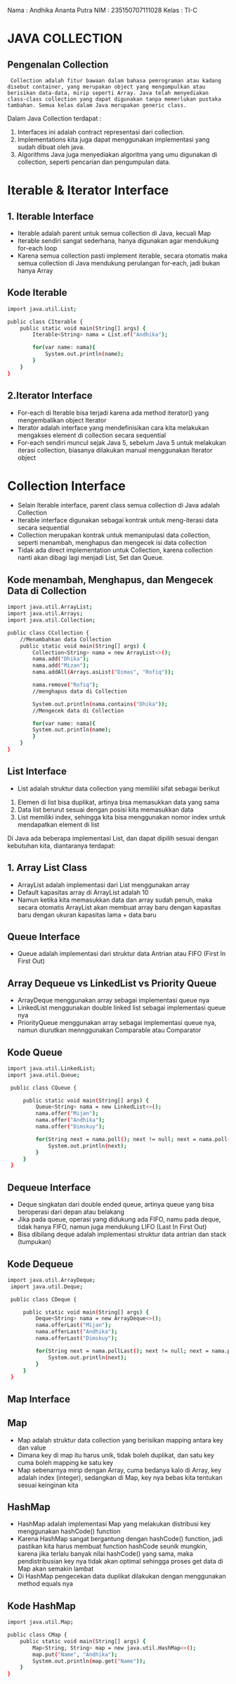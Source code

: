 Nama : Andhika Ananta Putra
NIM : 235150707111028
Kelas : TI-C

# JAVA COLLECTION

## Pengenalan Collection

     Collection adalah fitur bawaan dalam bahasa pemrograman atau kadang disebut container, yang merupakan object yang mengumpulkan atau berisikan data-data, mirip seperti Array. Java telah menyediakan class-class collection yang dapat digunakan tanpa memerlukan pustaka tambahan. Semua kelas dalam Java merupakan generic class.

Dalam Java Collection terdapat :

1. Interfaces
   ini adalah contract representasi dari collection.
2. Implementations
   kita juga dapat menggunakan implementasi yang sudah dibuat oleh java.
3. Algorithms
   Java juga menyediakan algoritma yang umu digunakan di collection, seperti pencarian dan pengumpulan data.

# Iterable & Iterator Interface

## 1. Iterable Interface

- Iterable adalah parent untuk semua collection di Java, kecuali Map
- Iterable sendiri sangat sederhana, hanya digunakan agar mendukung for-each loop
- Karena semua collection pasti implement iterable, secara otomatis maka semua collection di Java mendukung perulangan for-each, jadi bukan hanya Array

## Kode Iterable

```sh
import java.util.List;

public class CIterable {
    public static void main(String[] args) {
        Iterable<String> nama = List.of("Andhika");

        for(var name: nama){
            System.out.println(name);
        }
    }
}
```

## 2.Iterator Interface

- For-each di Iterable bisa terjadi karena ada method iterator() yang mengembalikan object Iterator
- Iterator adalah interface yang mendefinisikan cara kita melakukan mengakses element di collection secara sequential
- For-each sendiri muncul sejak Java 5, sebelum Java 5 untuk melakukan iterasi collection, biasanya dilakukan manual menggunakan Iterator object

# Collection Interface

- Selain Iterable interface, parent class semua collection di Java adalah Collection
- Iterable interface digunakan sebagai kontrak untuk meng-iterasi data secara sequential
- Collection merupakan kontrak untuk memanipulasi data collection, seperti menambah, menghapus dan mengecek isi data collection
- Tidak ada direct implementation untuk Collection, karena collection nanti akan dibagi lagi menjadi List, Set dan Queue.

## Kode menambah, Menghapus, dan Mengecek Data di Collection

```sh
import java.util.ArrayList;
import java.util.Arrays;
import java.util.Collection;

public class CCollection {
    //Menambahkan data Collection
    public static void main(String[] args) {
        Collection<String> nama = new ArrayList<>();
        nama.add("Dhika");
        nama.add("Mizan");
        nama.addAll(Arrays.asList("Dimas", "Rofiq"));

        nama.remove("Rofiq");
        //menghapus data di Collection

        System.out.println(nama.contains("Dhika"));
        //Mengecek data di Collection

        for(var name: nama){
        System.out.println(name);
        }
    }
}
```

## List Interface

- List adalah struktur data collection yang memiliki sifat sebagai berikut

1. Elemen di list bisa duplikat, artinya bisa memasukkan data yang sama
2. Data list berurut sesuai dengan posisi kita memasukkan data
3. List memiliki index, sehingga kita bisa menggunakan nomor index untuk mendapatkan element di list

Di Java ada beberapa implementasi List, dan dapat dipilih sesuai dengan kebutuhan kita, diantaranya terdapat:

## 1. Array List Class

- ArrayList adalah implementasi dari List menggunakan array
- Default kapasitas array di ArrayList adalah 10
- Namun ketika kita memasukkan data dan array sudah penuh, maka secara otomatis ArrayList akan membuat array baru dengan kapasitas baru dengan ukuran kapasitas lama + data baru

## Queue Interface

- Queue adalah implementasi dari struktur data Antrian atau FIFO (First In First Out)

## Array Dequeue vs LinkedList vs Priority Queue

- ArrayDeque menggunakan array sebagai implementasi queue nya
- LinkedList menggunakan double linked list sebagai implementasi queue nya
- PriorityQueue menggunakan array sebagai implementasi queue nya, namun diurutkan mennggunakan Comparable atau Comparator

## Kode Queue

```sh
import java.util.LinkedList;
import java.util.Queue;

 public class CQueue {

     public static void main(String[] args) {
         Queue<String> nama = new LinkedList<>();
         nama.offer("Mijan");
         nama.offer("Andhika");
         nama.offer("Dimskuy");

         for(String next = nama.poll(); next != null; next = nama.poll()) {
             System.out.println(next);
         }
     }
 }
```

## Dequeue Interface

- Deque singkatan dari double ended queue, artinya queue yang bisa beroperasi dari depan atau belakang
- Jika pada queue, operasi yang didukung ada FIFO, namu pada deque, tidak hanya FIFO, namun juga mendukung LIFO (Last In First Out)
- Bisa dibilang deque adalah implementasi struktur data antrian dan stack (tumpukan)

## Kode Dequeue

```sh
import java.util.ArrayDeque;
 import java.util.Deque;

 public class CDeque {

     public static void main(String[] args) {
         Deque<String> nama = new ArrayDeque<>();
         nama.offerLast("Mijan");
         nama.offerLast("Andhika");
         nama.offerLast("Dimskuy");

         for(String next = nama.pollLast(); next != null; next = nama.pollLast()) {
             System.out.println(next);
         }
     }
 }
```

## Map Interface

## Map

- Map adalah struktur data collection yang berisikan mapping antara key dan value
- Dimana key di map itu harus unik, tidak boleh duplikat, dan satu key cuma boleh mapping ke satu key
- Map sebenarnya mirip dengan Array, cuma bedanya kalo di Array, key adalah index (integer), sedangkan di Map, key nya bebas kita tentukan sesuai keinginan kita

## HashMap

- HashMap adalah implementasi Map yang melakukan distribusi key menggunakan hashCode() function
- Karena HashMap sangat bergantung dengan hashCode() function, jadi pastikan kita harus membuat function hashCode seunik mungkin, karena jika terlalu banyak nilai hashCode() yang sama, maka pendistribusian key nya tidak akan optimal sehingga proses get data di Map akan semakin lambat
- Di HashMap pengecekan data duplikat dilakukan dengan menggunakan method equals nya

## Kode HashMap

```sh
import java.util.Map;

public class CMap {
    public static void main(String[] args) {
        Map<String, String> map = new java.util.HashMap<>();
        map.put("Name", "Andhika");
        System.out.println(map.get("Name"));
    }
}
```
